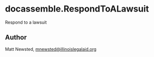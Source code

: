 # docassemble.RespondToALawsuit

Respond to a lawsuit

## Author

Matt Newsted, mnewsted@illinoislegalaid.org

